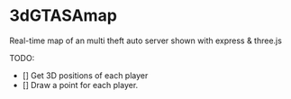 # 3dGTASAmap
Real-time map of an multi theft auto server shown with express &amp; three.js

TODO:
- [] Get 3D positions of each player
- [] Draw a point for each player.
